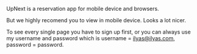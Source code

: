 UpNext is a reservation app for mobile device and browsers.

But we highly recomend you to view in mobile device. Looks a lot nicer.

To see every single page you have to sign up first, or you can always use my username and password which is username = ilyas@ilyas.com, password = password.
